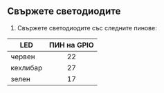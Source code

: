 ## Свържете светодиодите

1. Свържете светодиодите със следните пинове:

| LED      | ПИН на GPIO |
| -------- |:-----------:|
| червен   |     22      |
| кехлибар |     27      |
| зелен    |     17      |